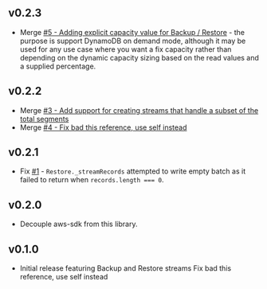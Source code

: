## v0.2.3
 * Merge [#5 - Adding explicit capacity value for Backup / Restore](https://github.com/SaltwaterC/dynamo-backup-streams/pull/5) - the purpose is support DynamoDB on demand mode, although it may be used for any use case where you want a fix capacity rather than depending on the dynamic capacity sizing based on the read values and a supplied percentage.

## v0.2.2
 * Merge [#3 - Add support for creating streams that handle a subset of the total segments](https://github.com/SaltwaterC/dynamo-backup-streams/pull/3)
 * Merge [#4 - Fix bad this reference, use self instead](https://github.com/SaltwaterC/dynamo-backup-streams/pull/4)

## v0.2.1
 * Fix [#1](https://github.com/SaltwaterC/dynamo-backup-streams/issues/1) - `Restore._streamRecords` attempted to write empty batch as it failed to return when `records.length === 0`.

## v0.2.0
 * Decouple aws-sdk from this library.

## v0.1.0
 * Initial release featuring Backup and Restore streams
Fix bad this reference, use self instead
